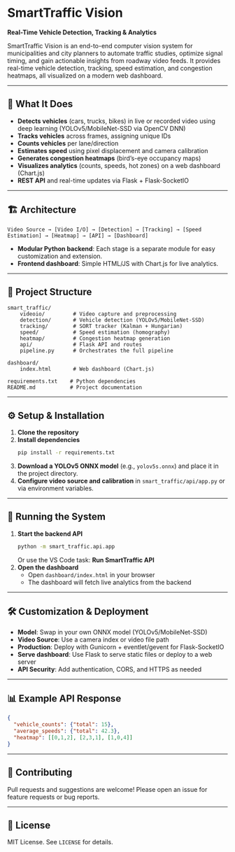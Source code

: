 # SmartTraffic Vision

**Real-Time Vehicle Detection, Tracking & Analytics**

SmartTraffic Vision is an end-to-end computer vision system for municipalities and city planners to automate traffic studies, optimize signal timing, and gain actionable insights from roadway video feeds. It provides real-time vehicle detection, tracking, speed estimation, and congestion heatmaps, all visualized on a modern web dashboard.

---

## 🚦 What It Does
- **Detects vehicles** (cars, trucks, bikes) in live or recorded video using deep learning (YOLOv5/MobileNet-SSD via OpenCV DNN)
- **Tracks vehicles** across frames, assigning unique IDs
- **Counts vehicles** per lane/direction
- **Estimates speed** using pixel displacement and camera calibration
- **Generates congestion heatmaps** (bird’s-eye occupancy maps)
- **Visualizes analytics** (counts, speeds, hot zones) on a web dashboard (Chart.js)
- **REST API** and real-time updates via Flask + Flask-SocketIO

---

## 🏗️ Architecture
```
Video Source → [Video I/O] → [Detection] → [Tracking] → [Speed Estimation] → [Heatmap] → [API] → [Dashboard]
```
- **Modular Python backend**: Each stage is a separate module for easy customization and extension.
- **Frontend dashboard**: Simple HTML/JS with Chart.js for live analytics.

---

## 📁 Project Structure
```
smart_traffic/
    videoio/         # Video capture and preprocessing
    detection/       # Vehicle detection (YOLOv5/MobileNet-SSD)
    tracking/        # SORT tracker (Kalman + Hungarian)
    speed/           # Speed estimation (homography)
    heatmap/         # Congestion heatmap generation
    api/             # Flask API and routes
    pipeline.py      # Orchestrates the full pipeline

dashboard/
    index.html       # Web dashboard (Chart.js)

requirements.txt    # Python dependencies
README.md           # Project documentation
```

---

## ⚙️ Setup & Installation
1. **Clone the repository**
2. **Install dependencies**
   ```sh
   pip install -r requirements.txt
   ```
3. **Download a YOLOv5 ONNX model** (e.g., `yolov5s.onnx`) and place it in the project directory.
4. **Configure video source and calibration** in `smart_traffic/api/app.py` or via environment variables.

---

## 🚀 Running the System
1. **Start the backend API**
   ```sh
   python -m smart_traffic.api.app
   ```
   Or use the VS Code task: **Run SmartTraffic API**
2. **Open the dashboard**
   - Open `dashboard/index.html` in your browser
   - The dashboard will fetch live analytics from the backend

---

## 🛠️ Customization & Deployment
- **Model**: Swap in your own ONNX model (YOLOv5/MobileNet-SSD)
- **Video Source**: Use a camera index or video file path
- **Production**: Deploy with Gunicorn + eventlet/gevent for Flask-SocketIO
- **Serve dashboard**: Use Flask to serve static files or deploy to a web server
- **API Security**: Add authentication, CORS, and HTTPS as needed

---

## 📊 Example API Response
```json
{
  "vehicle_counts": {"total": 15},
  "average_speeds": {"total": 42.3},
  "heatmap": [[0,1,2], [2,3,1], [1,0,4]]
}
```

---

## 🤝 Contributing
Pull requests and suggestions are welcome! Please open an issue for feature requests or bug reports.

---

## 📄 License
MIT License. See `LICENSE` for details.

